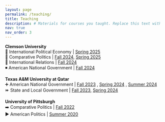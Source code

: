 ```yaml
---
layout: page
permalink: /teaching/
title: Teaching
description: # Materials for courses you taught. Replace this text with your description.
nav: true
nav_order: 3
---
```


**Clemson University**   
🔵 International Political Economy | <a href="https://www.dropbox.com/scl/fi/x0ajgyg9whst91fd8rtbj/IPE_Syllabus_Spring2025.pdf?rlkey=4sslerdlls42fg711ro3dvdi5&e=1&st=ok4axeum&dl=0">Spring 2025</a>    
🔷 Comparative Politics | <a href="https://www.dropbox.com/scl/fi/7nldnzd0om5bw3ask1hcf/CompPol_Fall24_Honeker_Syllabus.pdf?rlkey=wwf9c9atotc06wxhvm3dlf9h0&e=1&st=bycf74zp&dl=0">Fall 2024</a>, <a href="https://www.dropbox.com/scl/fi/r2rekrnh8xxxs2jbo1w2p/CompPol_Syllabus_Spring25_Sec1-3.pdf?rlkey=251ug37qsp0ncv5kx3442340n&e=1&st=6yw60ynn&dl=0">Spring 2025</a>   
🔹 International Relations | <a href="https://www.dropbox.com/scl/fi/z2n20lqkgwwkmr0po8uy4/IR_Fall24_Honeker_Syllabus.pdf?rlkey=ho1qdm73xvek5rtziv3v5r98g&e=1&st=220wjab0&dl=0">Fall 2024</a>      
◾ American National Government | <a href="https://www.dropbox.com/scl/fi/mi6un10mlbbd44t8ol5fp/AmNatGov_Fall24_Honeker_Syllabus.pdf?rlkey=vt4lzs3mfu5igsxq5z8v946o9&e=1&st=76zbapjw&dl=0">Fall 2024</a>   

**Texas A&M University at Qatar**   
➕ American National Government | <a href="https://www.dropbox.com/scl/fi/r3ffc6uwc0grj8az7djds/POLS-206_AmNatlGovt-Syllabus_Honeker.pdf?rlkey=es9s333f7de0ypmaeqmks4wud&e=1&dl=0">Fall 2023</a>
, <a href="https://www.dropbox.com/scl/fi/0tx09e7ndxt15c5s2bbjz/POLS206_Spring2024_Honeker_Updated.pdf?rlkey=cvgajt5s7fu1ypbhf4o132tbx&e=1&dl=0">Spring 2024</a>
, <a href="https://www.dropbox.com/scl/fi/6gpgga781703f0ckn2ike/POLS206_Summer2024_Syllabus.pdf?rlkey=e93ob3phcgmui8ks30ruktiru&e=1&st=sewmjyex&dl=0">Summer 2024</a>   
⏩ State and Local Government | <a href="https://www.dropbox.com/scl/fi/ftp669hqgl73iwqyqxgzp/POLS-207_S-LG_Syllabus_Honeker.pdf?rlkey=niges17h6yeico2hxkge2p8qx&e=1&dl=0">Fall 2023</a>, <a href="https://www.dropbox.com/scl/fi/395l0rq59b66z6yiwwa48/POLS207_Spring2024_Honeker_Updated.pdf?rlkey=ql33f44cve0o6fhmx5yiw0h58&e=1&dl=0">Spring 2024</a>
     

**University of Pittsburgh**   
➡️ Comparative Politics | <a href="https://www.dropbox.com/scl/fi/7pyboq3xm3o6zmx26gli7/PS_0300_Syllabus_Fall2022.pdf?rlkey=2rvgh80hu2nk6l1rq4uc2q49m&e=1&dl=0">Fall 2022</a>   
▶ American Politics | <a href="https://www.dropbox.com/scl/fi/h64z6b15de9ldn4r2z0k8/PS0200_Syllabus_Summer2020.pdf?rlkey=twwznd7pn0ichm2wfl6p0ew0f&e=1&dl=0">Summer 2020</a>   
  
